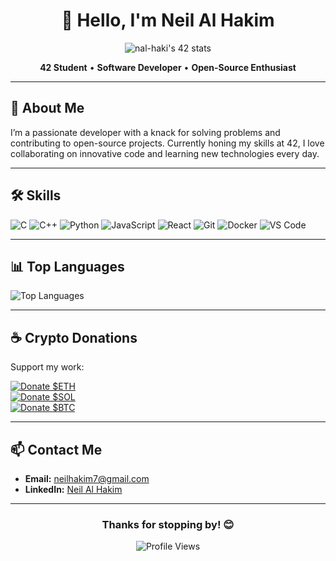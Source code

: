 <div align="center">
  <h1>👋 Hello, I'm Neil Al Hakim</h1>
  <img src="https://badge.mediaplus.ma/binary/nal-haki" alt="nal-haki's 42 stats" />
</div>

<p align="center">
  <strong>42 Student</strong> • <strong>Software Developer</strong> • <strong>Open-Source Enthusiast</strong>
</p>

---

## 🚀 About Me

I’m a passionate developer with a knack for solving problems and contributing to open-source projects. Currently honing my skills at 42, I love collaborating on innovative code and learning new technologies every day.

---

## 🛠️ Skills

<p>
  <img src="https://img.shields.io/badge/C-00599C?style=for-the-badge&logo=c&logoColor=white" alt="C"/>
  <img src="https://img.shields.io/badge/C%2B%2B-00599C?style=for-the-badge&logo=c%2B%2B&logoColor=white" alt="C++"/>
  <img src="https://img.shields.io/badge/Python-3776AB?style=for-the-badge&logo=python&logoColor=white" alt="Python"/>
  <img src="https://img.shields.io/badge/JavaScript-F7DF1E?style=for-the-badge&logo=javascript&logoColor=black" alt="JavaScript"/>
  <img src="https://img.shields.io/badge/React-61DAFB?style=for-the-badge&logo=react&logoColor=black" alt="React"/>
  <img src="https://img.shields.io/badge/Git-F05032?style=for-the-badge&logo=git&logoColor=white" alt="Git"/>
  <img src="https://img.shields.io/badge/Docker-2496ED?style=for-the-badge&logo=docker&logoColor=white" alt="Docker"/>
  <img src="https://img.shields.io/badge/VS_Code-007ACC?style=for-the-badge&logo=visual-studio-code&logoColor=white" alt="VS Code"/>
</p>

---

## 📊 Top Languages

![Top Languages](https://github-readme-stats.vercel.app/api/top-langs/?username=hawkim&layout=compact&theme=radical)

---

## ☕ Crypto Donations

Support my work:

[![Donate $ETH](https://img.shields.io/badge/Donate-Ethereum-627eea?logo=ethereum)](https://hawkim.github.io/Hawkim/donate-eth.html)  
[![Donate $SOL](https://img.shields.io/badge/Donate-Solana-00FFA3?logo=solana)](https://hawkim.github.io/Hawkim/donate-sol.html)  
[![Donate $BTC](https://img.shields.io/badge/Donate-Bitcoin-ff9900?logo=bitcoin)](https://hawkim.github.io/Hawkim/donate-btc.html)

---

## 📫 Contact Me

- **Email:** [neilhakim7@gmail.com](mailto:neilhakim7@gmail.com)  
- **LinkedIn:** [Neil Al Hakim](https://www.linkedin.com/in/neil-al-hakim-39931a219/)

---

<div align="center">
  <h3>Thanks for stopping by! 😊</h3>
  <img src="https://komarev.com/ghpvc/?username=hawkim&style=plastic&color=red" alt="Profile Views"/>
</div>
